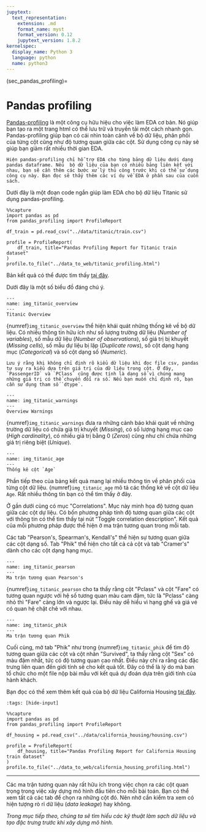 ```yaml
---
jupytext:
  text_representation:
    extension: .md
    format_name: myst
    format_version: 0.12
    jupytext_version: 1.8.2
kernelspec:
  display_name: Python 3
  language: python
  name: python3
---
```


(sec_pandas_profiling)=
# Pandas profiling

[Pandas-profiling](https://github.com/pandas-profiling/pandas-profiling) là một công cụ hữu hiệu cho việc làm EDA cơ bản. Nó giúp bạn tạo ra một trang html có thể lưu trữ và truyền tải một cách nhanh gọn.
Pandas-profiling giúp bạn có cái nhìn toàn cảnh về bộ dữ liệu, phân phối của từng cột cũng như độ tương quan giữa các cột. Sử dụng công cụ này sẽ giúp bạn giảm rất nhiều thời gian EDA.

```{margin}
Hiện pandas-profiling chỉ hỗ trợ EDA cho từng bảng dữ liệu dưới dạng pandas dataframe. Nếu  bộ dữ liệu của bạn có nhiều bảng liên kết với nhau, bạn sẽ cần thêm các bước xử lý thủ công trước khi có thể sử dụng công cụ này. Bạn đọc sẽ thấy thêm các ví dụ về EDA ở phần sau của cuốn sách.
```

Dưới đây là một đoạn code ngắn giúp làm EDA cho bộ dữ liệu Titanic sử dụng pandas-profiling.

```{code-cell} ipython3
%%capture
import pandas as pd
from pandas_profiling import ProfileReport

df_train = pd.read_csv("../data/titanic/train.csv")

profile = ProfileReport(
    df_train, title="Pandas Profiling Report for Titanic train dataset"
)
profile.to_file("../data_to_web/titanic_profiling.html")
```

Bản kết quả có thể được tìm thấy [tại đây](https://machinelearningcoban.com/tabml_book/data_to_web/titanic_profiling.html).

Dưới đây là một số biểu đồ đáng chú ý.

```{figure} imgs/titanic_overview.png
---
name: img_titanic_overview
---
Titanic Overview
```

{numref}`img_titanic_overview` thể hiện khái quát những thống kê về bộ dữ liệu.
Có nhiều thông tin hữu ích như số lượng trường dữ liệu (_Number of variables_), số mẫu dữ liệu (_Number of observations_), số giá trị bị khuyết (_Missing cells_), số mẫu dự liệu bị lặp (_Duplicate rows_), số cột dạng hạng mục (_Categorical_) và số cột dạng số (_Numeric_).

```{note}
Lưu ý rằng khi không chỉ định rõ kiểu dữ liệu khi đọc file csv, pandas tự suy ra kiểu dựa trên giá trị của dữ liệu trong cột. Ở đây, `PassengerID` và `PClass` cũng được tính là dạng số vì chúng mang những giá trị có thể chuyển đổi ra số. Nếu bạn muốn chỉ định rõ, bạn cần sử dụng tham số `dtype`.
```

```{figure} imgs/titanic_warnings.png
---
name: img_titanic_warnings
---
Overview Warnings
```

{numref}`img_titanic_warnings` đưa ra những cảnh báo khái quát về những trường dữ liệu có chứa giá trị khuyết (_Missing_), có số lượng hạng mục cao (_High cardinality_), có nhiều giá trị bằng 0 (_Zeros_) cũng như chỉ chứa những giá trị riêng biệt (_Unique_).

```{figure} imgs/titanic_age.png
---
name: img_titanic_age
---
Thống kê cột `Age`
```

Phần tiếp theo của bảng kết quả mang lại nhiều thông tin về phân phối của từng cột dữ liệu. {numref}`img_titanic_age` mô tả các thống kê về cột dữ liệu `Age`. Rất nhiều thông tin bạn có thể tìm thấy ở đây. 


Ở gần dưới cùng có mục "Correlations". Mục này minh họa độ tương quan giữa các cột dự liệu.
Có bốn phương pháp tính độ tương quan giữa các cột với thông tin có thể tìm thấy tại nút "Toggle correlation description". Kết quả của mỗi phương pháp được thể hiện ở ma trận tương quan trong mỗi tab.
 
Các tab "Pearson's, Spearman's, Kendall's" thể hiện sự tương quan giữa các cột dạng số. Tab "Phik" thể hiện cho tất cả cả cột và tab "Cramer's" dành cho các cột dạng hạng mục.

```{figure} imgs/titanic_pearson.png
---
name: img_titanic_pearson
---
Ma trận tương quan Pearson's
```

{numref}`img_titanic_pearson` cho ta thấy rằng cột "Pclass" và cột "Fare" có tương quan ngược với hệ số tương quan màu cam đậm, tức là "Pclass" càng nhỏ thì "Fare" càng lớn và ngược lại. Điều này dễ hiểu vì hạng ghế và giá vé có quan hệ chặt chẽ với nhau.


```{figure} imgs/titanic_phik.png
---
name: img_titanic_phik
---
Ma trận tương quan Phik
```

Cuối cùng, mở tab "Phik" như trong {numref}`img_titanic_phik` để tìm độ tương quan giữa các cột và cột nhãn "Survived", ta thấy rằng cột "Sex" có màu đậm nhất, tức có độ tương quan cao nhất.
Điều này chỉ ra rằng các đặc trưng liên quan đến giới tính sẽ cho kết quả tốt.
Đây có thể là lý do mà ban tổ chức cho một file nộp bài mẫu với kết quả dự đoán dựa trên giới tính của hành khách.

Bạn đọc có thể xem thêm kết quả của bộ dữ liệu California Housing [tại đây](https://machinelearningcoban.com/tabml_book/data_to_web/california_housing_profiling.html).

```{code-cell} ipython3
:tags: [hide-input]

%%capture
import pandas as pd
from pandas_profiling import ProfileReport

df_housing = pd.read_csv("../data/california_housing/housing.csv")

profile = ProfileReport(
    df_housing, title="Pandas Profiling Report for California Housing train dataset"
)
profile.to_file("../data_to_web/california_housing_profiling.html")
```

------------
Các ma trận tương quan này rất hữu ích trong việc chọn ra các cột quan trọng trong việc xây dựng mô hình đầu tiên cho mỗi bài toán. Bạn có thể xem tất cả các tab để chọn ra những cột đó.
Nên nhớ cần kiểm tra xem có hiện tượng rò rỉ dữ liệu (_data leakage_) hay không.

_Trong mục tiếp theo, chúng ta sẽ tìm hiểu các kỹ thuật làm sạch dữ liệu và tạo đặc trưng trước khi xây dựng mô hình._

